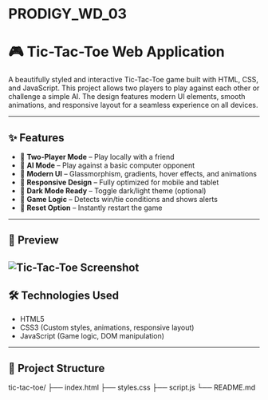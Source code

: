 # PRODIGY_WD_03
# 🎮 Tic-Tac-Toe Web Application

A beautifully styled and interactive Tic-Tac-Toe game built with HTML, CSS, and JavaScript. 
This project allows two players to play against each other or challenge a simple AI. The design features modern UI elements,
smooth animations, and responsive layout for a seamless experience on all devices.

---

## ✨ Features

- 🎯 **Two-Player Mode** – Play locally with a friend
- 🤖 **AI Mode** – Play against a basic computer opponent
- 💅 **Modern UI** – Glassmorphism, gradients, hover effects, and animations
- 🎨 **Responsive Design** – Fully optimized for mobile and tablet
- 🌙 **Dark Mode Ready** – Toggle dark/light theme (optional)
- 🧠 **Game Logic** – Detects win/tie conditions and shows alerts
- 🧼 **Reset Option** – Instantly restart the game

---

## 📸 Preview

![Tic-Tac-Toe Screenshot](screenshot.png)
---

## 🛠️ Technologies Used

- HTML5
- CSS3 (Custom styles, animations, responsive layout)
- JavaScript (Game logic, DOM manipulation)

---

## 📂 Project Structure
tic-tac-toe/ ├── index.html ├── styles.css ├── script.js └── README.md

